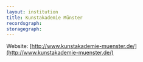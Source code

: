 ```yaml
---
layout: institution
title: Kunstakademie Münster
recordsgraph: 
storagegraph: 
---
```


Website: [http://www.kunstakademie-muenster.de/](http://www.kunstakademie-muenster.de/)
